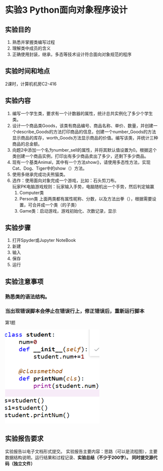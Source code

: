 # 实验3 Python面向对象程序设计
## 实验目的
1. 熟悉并掌握类编写过程  
2. 理解类中成员的含义  
3. 正确使用封装，继承，多态等技术设计符合面向对象规范的程序

## 实验时间和地点
2课时，计算机机房C2-416

## 实验内容
1. 编写一个学生类，要求有一个计数器的属性，统计总共实例化了多少个学生类。  
2. 设计一个商品类Goods，该类有商品编号、商品名称、单价、数量，并创建一个describe_Goods的方法打印商品的信息，创建一个number_Goods的方法显示商品的库存，worth_Goods方法显示商品的价值。编写该类，并统计三种商品的总金额。  
3. 向题2中添加一个名为number_sell的属性，并将其默认值设置为0。根据这个类创建一个商品实例，打印出有多少商品卖出了多少，还剩下多少商品。  
4. 现有一个基类Animal，其中有一个方法show()，请使用多态性方法，实现Cat、Dog、Tiger中的show（）方法。  
5. 使用多继承完成功夫熊猫类。  
6. 选作：使用面向对象完成一个游戏，比如：石头剪刀布。  
玩家PK电脑游戏规则：玩家输入手势，电脑随机出一个手势，然后判定输赢
    1. Computer类
    2. Person类
上面两类都有属性昵称、分数，以及方法出拳（），根据需要设置，可合并成一个类（的子类）
    3. Game类：启动游戏，游戏初始化、次数记录，显示

## 实验步骤
1. 打开Spyder或Jupyter NoteBook
2. 新建
3. 输入
4. 保存
5. 运行

## 实验注意事项

### 熟悉类的语法结构。

### 当出现错误脚本会停止在错误行上，修正错误后，重新运行脚本

第1题

 ![](clip_image001.png)

 

## 实验报告要求
实验报告以电子文档形式提交。
实验报告主要内容：思路（可以是流程图），主要数据结构说明，运行结果和过程记录、**实验总结（不少于****200****字）。**
**同时提交源代码（独立文件）**

 

 
